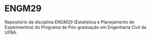 # ENGM29
Repositório da disciplina ENGM29  (Estatística e Planejamento de Experimentos) do Programa de Pós-graduação em Engenharia Civil da UFBA.
